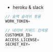 -   heroku & slack

```js
// 슬랙 슬래쉬 봇용
WORK_TOKEN=

// 네이버 키워드 검색용
CUSTOMER_ID=
ACCESS_LICENSE=
SECRET_KEY=
```
